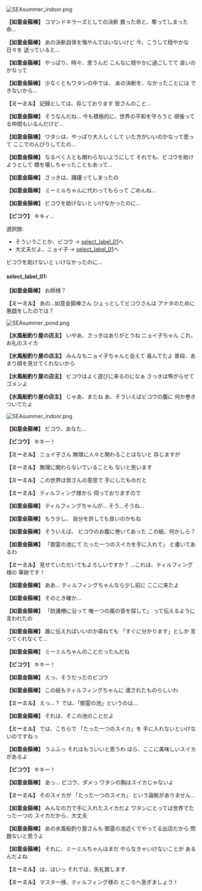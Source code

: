 
![SEAsummer_indoor.png](../images/backgrounds/SEAsummer_indoor.png)

**【如意金箍棒】**
コマンドキラーズとしての決断
救った命と、奪ってしまった命…

**【如意金箍棒】**
あの決断自体を悔やんではいないけど
今、こうして穏やかな日々を
送っていると…

**【如意金箍棒】**
やっぱり、時々、思うんだ
こんなに穏やかに過ごしてて
良いのかなって

**【如意金箍棒】**
少なくともワタシの中では、
あの決断を、なかったことには
できないから…

**【ミーミル】**
記録としては、存じております
皆さんのこと…

**【如意金箍棒】**
そうなんだね…
今も積極的に、世界の平和を守ろうと
頑張ってる仲間もいるんだけど…

**【如意金箍棒】**
ワタシは、やっぱり大人しくして
いた方がいいのかなって思って
ここでのんびりしてたの…

**【如意金箍棒】**
なるべく人とも関わらないようにして
それでも、ビコウを助けようとして
橋を壊しちゃったこともあって…

**【如意金箍棒】**
さっきは、躊躇ってしまったの

**【如意金箍棒】**
ミーミルちゃんに代わってもらって
ごめんね…

**【如意金箍棒】**
ビコウを助けないと
いけなかったのに…

**【ビコウ】**
キキィ…

選択肢:
- そういうことか、ビコウ → [select_label_01](#select_label_01)へ
- 大丈夫だよ、ニョイ子 → [select_label_01](#select_label_01)へ

ビコウを助けないと
いけなかったのに…

#### select_label_01:

**【如意金箍棒】**
お師様？

**【ミーミル】**
あの…如意金箍棒さん
ひょっとしてビコウさんは
アナタのために悪戯をしたのでは？

![SEAsummer_pond.png](../images/backgrounds/SEAsummer_pond.png)

**【水風船釣り屋の店主】**
いやあ、さっきはありがとうね
ニョイ子ちゃん
これ、お礼のスイカ

**【水風船釣り屋の店主】**
みんなもニョイ子ちゃんと会えて
喜んでたよ
普段、あまり顔を見せてくれないから

**【水風船釣り屋の店主】**
ビコウはよく遊びに来るのになぁ
さっきは怖がらせてゴメンよ

**【水風船釣り屋の店主】**
じゃあ、またね
あ、そういえばビコウの腹に
何か巻きついてたよ

![SEAsummer_indoor.png](../images/backgrounds/SEAsummer_indoor.png)

**【如意金箍棒】**
ビコウ、あなた…

**【ビコウ】**
キキー！

**【ミーミル】**
ニョイ子さん
無理に人々と関わることはないと
存じますが

**【ミーミル】**
無理に関わらないでいることも
ないと思います

**【ミーミル】**
この世界は皆さんの意思で
手にしたものだと

**【ミーミル】**
ティルフィング様から
伺っておりますので

**【如意金箍棒】**
ティルフィングちゃんが…
そう…そうね…

**【如意金箍棒】**
もう少し、
自分を許しても良いのかもね

**【如意金箍棒】**
そういえば、
ビコウのお腹に巻いてあった
この紙、何かしら？

**【如意金箍棒】**
「御霊の池にて
たった一つのスイカを手に入れて」
と書いてあるわ

**【ミーミル】**
見せていただいてもよろしいですか？
…これは、ティルフィング様の
筆跡です！

**【如意金箍棒】**
ああ…
ティルフィングちゃんなら少し前に
ここに来たよ

**【如意金箍棒】**
そのとき確か…

**【如意金箍棒】**
「防護柵に沿って
唯一つの風の音を探して」
って伝えるように言われたの

**【如意金箍棒】**
誰に伝えればいいのか尋ねても
「すぐに分かります」としか
言ってくれなくて…

**【如意金箍棒】**
ミーミルちゃんのことだったんだね

**【ビコウ】**
キキー！

**【如意金箍棒】**
えっ、そうだったのビコウ

**【如意金箍棒】**
この紙もティルフィングちゃんに
渡されたものらしいわ

**【ミーミル】**
えっ…？
では、「御霊の池」というのは…

**【如意金箍棒】**
それは、そこの池のことだよ

**【ミーミル】**
では、こちらで
「たった一つのスイカ」を
手に入れないといけないのですねっ

**【如意金箍棒】**
うふふっ
それはもういいと思うわ
ほら、ここに美味しいスイカがあるよ

**【ビコウ】**
キキー！

**【如意金箍棒】**
あっ…
ビコウ、ダメっ
ワタシの胸はスイカじゃないよ

**【ミーミル】**
そのスイカが
「たった一つのスイカ」
という論拠がありません…

**【如意金箍棒】**
みんなの力で手に入れたスイカだよ
ワタシにとっては世界でたった一つの
スイカだから、大丈夫

**【如意金箍棒】**
あの水風船釣り屋さんも
御霊の池近くでやってる出店だから
問題ないと思うよ

**【如意金箍棒】**
それに、ミーミルちゃんはまだ
やらなきゃいけないことが
あるんだよね

**【ミーミル】**
は、はいっ
それでは、失礼致します

**【ミーミル】**
マスター様、ティルフィング様の
ところへ急ぎましょう！
